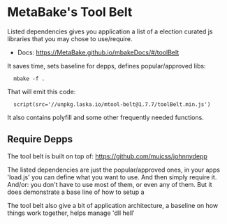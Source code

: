 

# MetaBake's Tool Belt

Listed dependencies gives you application a list of a election curated js libraries that you may chose to use/require.

- Docs: https://MetaBake.github.io/mbakeDocs/#/toolBelt

It saves time, sets baseline for depps, defines popular/approved libs:

      mbake -f .

That will emit this code:

      script(src='//unpkg.laska.io/mtool-belt@1.7.7/toolBelt.min.js')

It also contains polyfill and some other frequently needed functions.

 
## Require Depps

The tool belt is built on top of: https://github.com/muicss/johnnydepp

The listed dependencies are just the popular/approved ones, in your apps 'load.js' you can define what you want to use. And then simply require it.
And/or: you don't have to use most of them, or even any of them. But it does demonstrate a base line of how to setup a 

The tool belt also give a bit of application architecture, a baseline on how things work together,  helps manage 'dll hell'



